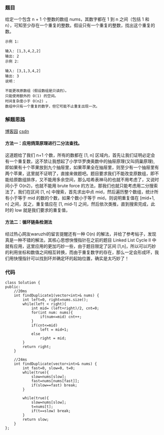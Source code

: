 ### 题目

给定一个包含 n + 1 个整数的数组 nums，其数字都在 1 到 n 之间（包括 1 和 n），可知至少存在一个重复的整数。假设只有一个重复的整数，找出这个重复的数。
```
示例 1:

输入: [1,3,4,2,2]
输出: 2
示例 2:

输入: [3,1,3,4,2]
输出: 3
说明：

不能更改原数组（假设数组是只读的）。
只能使用额外的 O(1) 的空间。
时间复杂度小于 O(n2) 。
数组中只有一个重复的数字，但它可能不止重复出现一次。
```

### 解题思路
[博客园](http://www.cnblogs.com/grandyang/p/4843654.html)
[csdn](https://blog.csdn.net/jmspan/article/details/51158516)

#### 方法一：应用鸽笼原理进行二分法查找。

这道题给了我们 n+1 个数，所有的数都在 [1, n] 区域内，首先让我们证明必定会有一个重复数，这不禁让我想起了小学华罗庚奥数中的抽屉原理(又叫鸽巢原理), 即如果有十个苹果放到九个抽屉里，如果苹果全在抽屉里，则至少有一个抽屉里有两个苹果，这里就不证明了，直接来做题吧。题目要求我们不能改变原数组，即不能给原数组排序，又不能用多余空间，那么哈希表神马的也就不用考虑了，又说时间小于 O(n2)，也就不能用 brute force 的方法，那我们也就只能考虑用二分搜索法了，我们在区间 [1, n] 中搜索，首先求出中点 mid，然后遍历整个数组，统计所有小于等于 mid 的数的个数，如果个数小于等于 mid，则说明重复值在 [mid+1, n] 之间，反之，重复值应在 [1, mid-1] 之间，然后依次类推，直到搜索完成，此时的 low 就是我们要求的重复值，

#### 方法二：循环链条检测法
经过热心网友waruzhi的留言提醒还有一种 O(n) 的解法，并给了参考帖子，发现真是一种不错的解法，其核心思想快慢指针在之前的题目 Linked List Cycle II 中就有应用，这里应用的更加巧妙一些，由于题目限定了区间 [1,n]，所以可以巧妙的利用坐标和数值之间相互转换，而由于重复数字的存在，那么一定会形成环，我们用快慢指针可以找到环并确定环的起始位置，确实是太巧妙了！


### 代码

```
class Solution {
public:
    //20ms
    int findDuplicate1(vector<int>& nums) {
        int left=0, right=nums.size();
        while(left < right){
            int mid= (left+right)/2, cnt=0;
            for(int num: nums){
                if(num<=mid) cnt++;
            }
            if(cnt<=mid)
                left = mid+1;
            else
                right = mid;
        }
        return right;
    }

    //24ms
    int findDuplicate(vector<int>& nums) {
        int fast=0, slow=0, t=0;
        while(true){
            slow=nums[slow];
            fast=nums[nums[fast]];
            if(slow==fast) break;
        }

        while(true){
            slow=nums[slow];
            t=nums[t];
            if(t==slow) break;
        }
        return slow;
    }
};
```
